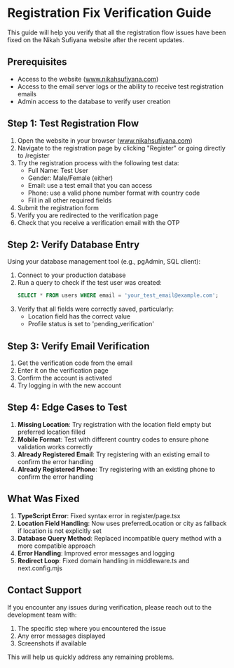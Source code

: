 # Registration Fix Verification Guide

This guide will help you verify that all the registration flow issues have been fixed on the Nikah Sufiyana website after the recent updates.

## Prerequisites
- Access to the website (www.nikahsufiyana.com)
- Access to the email server logs or the ability to receive test registration emails
- Admin access to the database to verify user creation

## Step 1: Test Registration Flow

1. Open the website in your browser (www.nikahsufiyana.com)
2. Navigate to the registration page by clicking "Register" or going directly to /register
3. Try the registration process with the following test data:
   - Full Name: Test User
   - Gender: Male/Female (either)
   - Email: use a test email that you can access
   - Phone: use a valid phone number format with country code
   - Fill in all other required fields
4. Submit the registration form
5. Verify you are redirected to the verification page
6. Check that you receive a verification email with the OTP

## Step 2: Verify Database Entry

Using your database management tool (e.g., pgAdmin, SQL client):

1. Connect to your production database
2. Run a query to check if the test user was created:
   ```sql
   SELECT * FROM users WHERE email = 'your_test_email@example.com';
   ```
3. Verify that all fields were correctly saved, particularly:
   - Location field has the correct value
   - Profile status is set to 'pending_verification'

## Step 3: Verify Email Verification

1. Get the verification code from the email
2. Enter it on the verification page
3. Confirm the account is activated
4. Try logging in with the new account

## Step 4: Edge Cases to Test

1. **Missing Location**: Try registration with the location field empty but preferred location filled
2. **Mobile Format**: Test with different country codes to ensure phone validation works correctly
3. **Already Registered Email**: Try registering with an existing email to confirm the error handling
4. **Already Registered Phone**: Try registering with an existing phone to confirm the error handling

## What Was Fixed

1. **TypeScript Error**: Fixed syntax error in register/page.tsx
2. **Location Field Handling**: Now uses preferredLocation or city as fallback if location is not explicitly set
3. **Database Query Method**: Replaced incompatible query method with a more compatible approach
4. **Error Handling**: Improved error messages and logging
5. **Redirect Loop**: Fixed domain handling in middleware.ts and next.config.mjs

## Contact Support

If you encounter any issues during verification, please reach out to the development team with:

1. The specific step where you encountered the issue
2. Any error messages displayed
3. Screenshots if available

This will help us quickly address any remaining problems.
